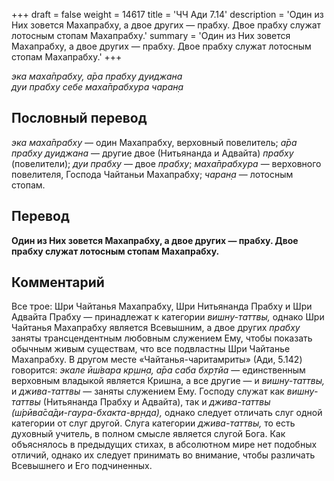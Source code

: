 +++
draft = false
weight = 14617
title = 'ЧЧ Ади 7.14'
description = 'Один из Них зовется Махапрабху, а двое других — прабху. Двое прабху служат лотосным стопам Махапрабху.'
summary = 'Один из Них зовется Махапрабху, а двое других — прабху. Двое прабху служат лотосным стопам Махапрабху.'
+++

_эка маха̄прабху, а̄ра прабху дуиджана  
дуи прабху себе маха̄прабхура чаран̣а_

## Пословный перевод

_эка_ _маха̄прабху_ — один Махапрабху, верховный повелитель; _а̄ра_ _прабху_ _дуиджана_ — другие двое (Нитьянанда и Адвайта) _прабху_ (повелители); _дуи_ _прабху_ — двое _прабху_; _маха̄прабхура_ — верховного повелителя, Господа Чайтаньи Махапрабху; _чаран̣а_ — лотосным стопам.

## Перевод

**Один из Них зовется Махапрабху, а двое других — прабху. Двое прабху служат лотосным стопам Махапрабху.**

## Комментарий

Все трое: Шри Чайтанья Махапрабху, Шри Нитьянанда Прабху и Шри Адвайта Прабху — принадлежат к категории _вишну-таттвы,_ однако Шри Чайтанья Махапрабху является Всевышним, а двое других _прабху_ заняты трансцендентным любовным служением Ему, чтобы показать обычным живым существам, что все подвластны Шри Чайтанье Махапрабху. В другом месте «Чайтанья-чаритамриты» (Ади, 5.142) говорится: _экале ӣш́вара кр̣шн̣а, а̄ра саба бхр̣тйа_ — единственным верховным владыкой является Кришна, а все другие — и _вишну-таттвы,_ и _джива-таттвы_ — заняты служением Ему. Господу служат как _вишну-таттвы_ (Нитьянанда Прабху и Адвайта), так и _джива-таттвы (ш́рӣва̄са̄ди-гаура-бхакта-вр̣нда),_ однако следует отличать слуг одной категории от слуг другой. Слуга категории _джива-таттвы,_ то есть духовный учитель, в полном смысле является слугой Бога. Как объяснялось в предыдущих стихах, в абсолютном мире нет подобных отличий, однако их следует принимать во внимание, чтобы различать Всевышнего и Его подчиненных.
